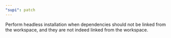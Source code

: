 ```yaml
---
"supi": patch
---
```


Perform headless installation when dependencies should not be linked from the workspace, and they are not indeed linked from the workspace.
